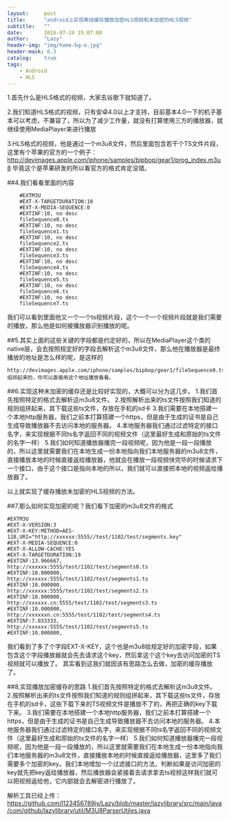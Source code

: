 ```yaml
---
layout:     post
title:      "android上实现离线缓存播放加密HLS视频和未加密的HLS视频"
subtitle:   ""
date:       2016-07-24 15:07:00
author:     "Lazy"
header-img: "img/home-bg-o.jpg"
header-mask: 0.3
catalog:    true
tags:
    - Android
    - HLS
---
```










1.首先什么是HLS格式的视频，大家去谷歌下就知道了。





 2.我们知道HLS格式的视频，只有安卓4.0以上才支持，目前基本4.0一下的机子基本可以考虑，不兼容了，所以为了减少工作量，就没有打算使用三方的播放器，就继续使用MediaPlayer来进行播放





3.HLS格式的视频，他是通过一个m3u8文件，然后里面包含若干个TS文件片段，这里有个苹果的官方的一个例子：http://devimages.apple.com/iphone/samples/bipbop/gear1/prog_index.m3u8
毕竟这个是苹果研发的所以看官方的格式肯定没错。


##4.我们看看里面的内容

        #EXTM3U
        #EXT-X-TARGETDURATION:10
        #EXT-X-MEDIA-SEQUENCE:0
        #EXTINF:10, no desc
        fileSequence0.ts
        #EXTINF:10, no desc
        fileSequence1.ts
        #EXTINF:10, no desc
        fileSequence2.ts
        #EXTINF:10, no desc
        fileSequence3.ts
        #EXTINF:10, no desc
        fileSequence4.ts
        #EXTINF:10, no desc
        fileSequence5.ts
        #EXTINF:10, no desc
        fileSequence6.ts
        #EXTINF:10, no desc
        fileSequence7.ts

我们可以看到里面他又一个一个ts视频片段，这个一个一个视频片段就是我们需要的播放，那么他是如何被播放器识别播放的呢。


##5.其实上面的这些关键的字段都是约定好的，所以在MediaPlayer这个类的native层，会去按照规定好的字段去解析这个m3u8文件，那么他在播放器是最终播放的地址是怎么样的呢，是这样的

    http://devimages.apple.com/iphone/samples/bipbop/gear1/fileSequence0.ts
    组拼起来的，你可以直接用这个地址播放看看。



##6.实现这种未加密的缓存还是比较好实现的，大概可以分为这几步。
      1.我们首先按照特定的格式去解析这m3u8文件。
      2.按照解析出来的ts文件按照我们知道的规则组拼起来，其下载这些ts文件，存放在手机的sd卡
      3.我们需要在本地搭建一个本地http服务器，我们之前本打算搭建一个https，但是由于生成的证书是自己生成导致播放器不去访问本地的服务器。
      4.本地服务器我们通过过滤特定的接口名字，来实现根据不同ts名字返回不同的视频文件（这里最好生成和原始的ts文件的名字一样）
      5.我们如何知道播放器播完一段视频呢，因为他是一段一段播放的，所以这里就需要我们在本地生成一份本地指向我们本地服务器的m3u8文件，直接播放本地的时候直接返给播放器，他就会在播放一段视频快完毕的时候请求下一个接口，由于这个接口是指向本地的所以，我们就可以直接把本地的视频返给播放器了。


以上就实现了缓存播放未加密的HLS视频的方法。



##7.那么如何实现加密的呢？我们看下加密的m3u8文件的格式

    #EXTM3U
    #EXT-X-VERSION:3
    #EXT-X-KEY:METHOD=AES-128,URI="http://xxxxxx:5555//test/1102/test/segments.key"
    #EXT-X-MEDIA-SEQUENCE:0
    #EXT-X-ALLOW-CACHE:YES
    #EXT-X-TARGETDURATION:19
    #EXTINF:13.966667,
    http://xxxxxx:5555/test/1102/test/segments0.ts
    #EXTINF:10.000000,
    http://xxxxxx:5555/test/1102/test/segments1.ts
    #EXTINF:10.000000,
    http://xxxxxx:5555/test/1102/test/segments2.ts
    #EXTINF:10.000000,
    http://xxxxxx.cn:5555/test/1102/test/segments3.ts
    #EXTINF:10.000000,
    http://xxxxxxn.cn:5555/test/1102/test/segments4.ts
    #EXTINF:7.033333,
    http://xxxxxx:5555/test/1102/test/segments5.ts
    #EXTINF:10.000000,


我们看到了多了个字段EXT-X-KEY，这个也是m3u8给规定好的加密字段，如果包含这个字段播放器就会先去请求这个key，然后拿这个这个key去访问加密的TS视频就可以播放了。
  其实看到这我们就因该有思路怎么去做，加密的缓存播放了。



##8,实现播放加密缓存的思路
      1.我们首先按照特定的格式去解析这m3u8文件。
      2.按照解析出来的ts文件按照我们知道的规则组拼起来，其下载这些ts文件，存放在手机的sd卡，这些下载下来的TS视频文件是播放不了的，再把正确的key下载下来。
      3.我们需要在本地搭建一个本地http服务器，我们之前本打算搭建一个https，但是由于生成的证书是自己生成导致播放器不去访问本地的服务器。
      4.本地服务器我们通过过滤特定的接口名字，来实现根据不同ts名字返回不同的视频文件（这里最好生成和原始的ts文件的名字一样）
      5.我们如何知道播放器播完一段视频呢，因为他是一段一段播放的，所以这里就需要我们在本地生成一份本地指向我们本地服务器的m3u8文件，直接播放本地的时候直接返给播放器，这里多了我们需要多个加密的key。我们本地增加一个过滤接口的方法，判断如果是访问加密的key就先把key返给播放器，然后播放器会紧接着去请求拿去ts视频这样我们就可以把视频返给他，它内部就会去解密进行播放了。


解析工具已经上传：https://github.com/l123456789jy/Lazy/blob/master/lazylibrary/src/main/java/com/github/lazylibrary/util/M3U8ParserUtiles.java
